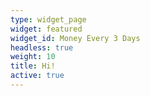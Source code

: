 ```yaml
---
type: widget_page
widget: featured
widget_id: Money Every 3 Days
headless: true
weight: 10
title: Hi!
active: true
---
```

